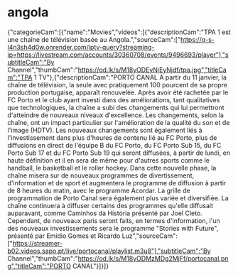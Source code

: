 # angola
{"categorieCam":[{"name":"Movies","videos":[{"descriptionCam":"TPA 1 est une chaîne de télévision basée au Angola.","sourceCam":["https://q-s-l4n3sh4d0w.onrender.com/iptv-query?streaming-ip=https://livestream.com/accounts/30360708/events/9496693/player"],"subtitleCam":"By Channel","thumbCam":"https://od.lk/s/M18yODEyNjEyNjdf/tpa.jpg","titleCam":"TPA 1 TV"},{"descriptionCam":"PORTO CANAL A partir du 11 janvier, la chaîne de télévision, la seule avec pratiquement 100 pourcent de sa propre production portugaise, apparaît renouvelée. Après avoir été rachetée par le FC Porto et le club ayant investi dans des améliorations, tant qualitatives que technologiques, la chaîne a subi des changements qui lui permettront d'atteindre de nouveaux niveaux d'excellence. Les changements, selon la chaîne, ont un impact particulier sur l'amélioration de la qualité du son et de l'image (HDTV). Les nouveaux changements sont également liés à l'investissement dans plus d'heures de contenu lié au FC Porto, plus de diffusions en direct de l'équipe B du FC Porto, du FC Porto Sub 15, du FC Porto Sub 17 et du FC Porto Sub 19 qui seront diffusées, à partir de lundi, en haute définition et il en sera de même pour d'autres sports comme le handball, le basketball et le roller hockey. Dans cette nouvelle phase, la chaîne misera sur de nouveaux programmes de divertissement, d'information et de sport et augmentera le programme de diffusion à partir de 8 heures du matin, avec le programme Acordar. La grille de programmation de Porto Canal sera également plus variée et diversifiée. La chaîne continuera à diffuser certains des programmes qu'elle diffusait auparavant, comme Caminhos da História présenté par Joel Cleto. Cependant, de nouveaux paris seront faits, en termes d'information, l'un des nouveaux investissements sera le programme "Stories with Future", présenté par Emídio Gomes et Ricardo Luz","sourceCam":["https://streamer-b02.videos.sapo.pt/live/portocanal/playlist.m3u8"],"subtitleCam":"By Channel","thumbCam":"https://od.lk/s/M18yODMzMDg2MjFf/portocanal.png","titleCam":"PORTO CANAL"}]}]}
